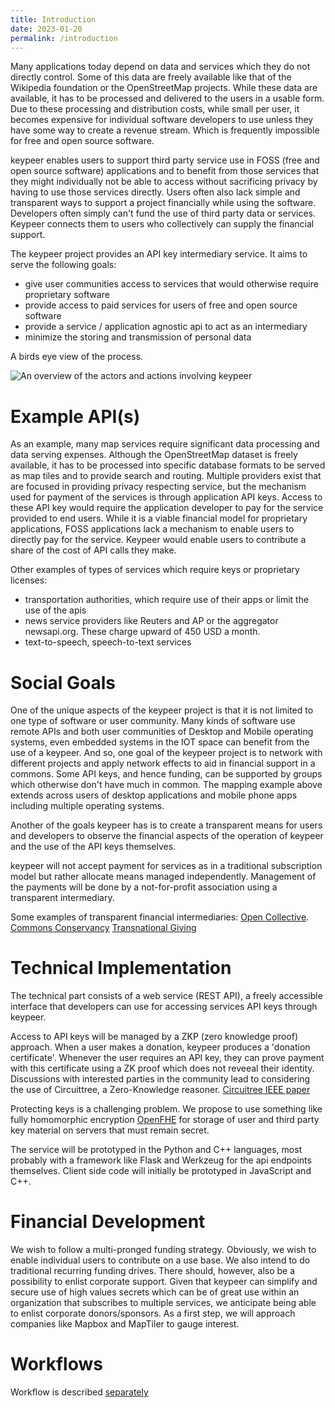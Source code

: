 ```yaml
---
title: Introduction
date: 2023-01-20
permalink: /introduction
---
```


Many applications today depend on data and services which they do not directly control. Some of this data are freely available like that of the Wikipedia foundation or the OpenStreetMap projects. While these data are available, it has to be processed and delivered to the users in a usable form. Due to these processing and distribution costs, while small per user, it becomes expensive for individual software developers to use unless they have some way to create a revenue stream. Which is frequently impossible for free and open source software.

keypeer enables users to support third party service use in FOSS (free and open source software) applications and to benefit from those services that they might individually not be able to access without sacrificing privacy by having to use those services directly. Users often also lack simple and transparent ways to support a project financially while using the software. Developers often simply can't fund the use of third party data or services. Keypeer connects them to users who collectively can supply the financial support.

The keypeer project provides an API key intermediary service. It aims to serve the following goals:
  * give user communities access to services that would otherwise require proprietary software
  * provide access to paid services for users of free and open source software
  * provide a service / application agnostic api to act as an intermediary
  * minimize the storing and transmission of personal data 

A birds eye view of the process.

![An overview of the actors and actions involving keypeer](overview.png)

# Example API(s)

As an example, many map services require significant data processing and data serving expenses. Although the OpenStreetMap dataset is freely available, it has to be processed into specific database formats to be served as map tiles and to provide search and routing. Multiple providers exist that are focused in providing privacy respecting service, but the mechanism used for payment of the services is through application API keys. Access to these API key would require the application developer to pay for the service provided to end users. While it is a viable financial model for proprietary applications, FOSS applications lack a mechanism to enable users to directly pay for the service. Keypeer would enable users to contribute a share of the cost of API calls they make.

Other examples of types of services which require keys or proprietary licenses:

  * transportation authorities, which require use of their apps or limit the use of the apis
  * news service providers like Reuters and AP or the aggregator newsapi.org. These charge upward of 450 USD a month. 
  * text-to-speech, speech-to-text services

# Social Goals

One of the unique aspects of the keypeer project is that it is not limited to one type of software or user community. Many kinds of software use remote APIs and both user communities of Desktop and Mobile operating systems, even embedded systems in the IOT space can benefit from the use of a keypeer. And so, one goal of the keypeer project is to network with different projects and apply network effects to aid in financial support in a commons. Some API keys, and hence funding, can be supported by groups which otherwise don't have much in common. The mapping example above extends across users of desktop applications and mobile phone apps including multiple operating systems.

Another of the goals keypeer has is to create a transparent means for users and developers to observe the financial aspects of the operation of keypeer and the use of the API keys themselves.

keypeer will not accept payment for services as in a traditional subscription model but rather allocate means managed independently. Management of the payments will be done by a not-for-profit association using a transparent intermediary.

Some examples of transparent financial intermediaries: [Open Collective](https://opencollective.com/europe). [Commons Conservancy](https://commonsconservancy.org/) [Transnational Giving](https://www.transnationalgiving.eu/)

# Technical Implementation

The technical part consists of a web service (REST API), a freely accessible interface that developers can use for accessing services API keys through keypeer.

Access to API keys will be managed by a ZKP (zero knowledge proof) approach. When a user makes a donation, keypeer produces a 'donation certificate'. Whenever the user requires an API key, they can prove payment with this certificate using a ZK proof which does not reveeal their identity. Discussions with interested parties in the community lead to considering the use of Circuittree, a Zero-Knowledge reasoner. [Circuitree IEEE paper](https://ieeexplore.ieee.org/document/9718332)

Protecting keys is a challenging problem. We propose to use something like fully homomorphic encryption [OpenFHE](https://en.wikipedia.org/wiki/OpenFHE) for storage of user and third party key material on servers that must remain secret. 

The service will be prototyped in the Python and C++ languages, most probably with a framework like Flask and Werkzeug for the api endpoints themselves. Client side code will initially be prototyped in JavaScript and C++. 

# Financial Development

We wish to follow a multi-pronged funding strategy. Obviously, we wish to enable individual users to contribute on a use base. We also intend to do traditional recurring funding drives. There should, however, also be a possibility to enlist corporate support. Given that keypeer can simplify and secure use of high values secrets which can be of great use within an organization that subscribes to multiple services, we anticipate being able to enlist corporate donors/sponsors. As a first step, we will approach companies like Mapbox and MapTiler to gauge interest.

# Workflows

Workflow is described [separately](application-workflow.html)
